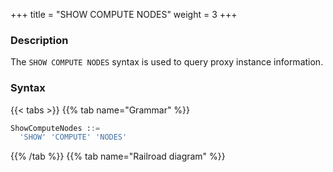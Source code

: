 +++
title = "SHOW COMPUTE NODES"
weight = 3
+++

### Description

The `SHOW COMPUTE NODES` syntax is used to query proxy instance information.
### Syntax

{{< tabs >}}
{{% tab name="Grammar" %}}
```sql
ShowComputeNodes ::=
  'SHOW' 'COMPUTE' 'NODES'
```
{{% /tab %}}
{{% tab name="Railroad diagram" %}}
<iframe frameborder="0" name="diagram" id="diagram" width="100%" height="100%"></iframe>
{{% /tab %}}
{{< /tabs >}}

### Return Value Description

| Columns        | Description           |
|----------------|-----------------------|
| instance_id    | proxy instance id     |
| host           | host address          |
| port           | port number           |
| status         | proxy instance status |
| mode_type      | proxy instance mode   |
| worker_id      | worker id             |
| labels         | labels                |
| version        | version               |

### Example

- Query proxy instance information

```sql
SHOW COMPUTE NODES;
```

```sql
mysql> SHOW COMPUTE NODES;
+--------------------------------------+---------------+------+--------+-----------+-----------+--------+---------+
| instance_id                          | host          | port | status | mode_type | worker_id | labels | version |
+--------------------------------------+---------------+------+--------+-----------+-----------+--------+---------+
| 734bb036-b15d-4af0-be87-2372d8b6a0cd | 192.168.5.163 | 3307 | OK     | Cluster   | -1        |        | 5.3.0   |
+--------------------------------------+---------------+------+--------+-----------+-----------+--------+---------+
1 row in set (0.01 sec)
```

### Dedicated Terminology

`SHOW`, `COMPUTE`, `NODES`

### Related links

- [Reserved word](/en/user-manual/shardingsphere-proxy/distsql/syntax/reserved-word/)
